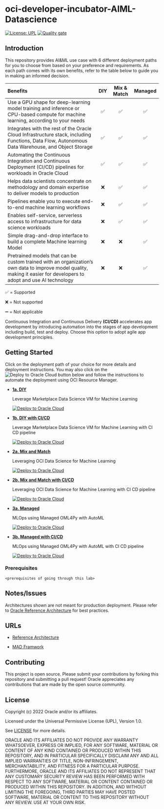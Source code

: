 # oci-developer-incubator-AIML-Datascience

[![License: UPL](https://img.shields.io/badge/license-UPL-green)](https://img.shields.io/badge/license-UPL-green) [![Quality gate](https://sonarcloud.io/api/project_badges/quality_gate?project=oracle-devrel_oci-developer-incubator)](https://sonarcloud.io/dashboard?id=oracle-devrel_oci-developer-incubator)

## Introduction
This repository provides AI&ML use case with 6 different deployment paths for you to choose from based on your preference and requirements. As each path comes with its own benefits, refer to the table below to guide you in making an informed decision.

| Benefits | DIY | Mix & Match | Managed |
| :--- | :---: | :---: | :---: |
| Use a GPU shape for deep-learning model training and inference or CPU-based compute for machine learning, according to your needs | :white_check_mark: | :white_check_mark: | :white_check_mark: |
| Integrates with the rest of the Oracle Cloud Infrastructure stack, including Functions, Data Flow, Autonomous Data Warehouse, and Object Storage | :white_check_mark: | :white_check_mark: | :white_check_mark: |
| Automating the Continuous Integration and Continuous Deployment (CI/CD) pipelines for workloads in Oracle Cloud | :white_check_mark: | :white_check_mark: | :white_check_mark: |
| Helps data scientists concentrate on methodology and domain expertise to deliver models to production | :x: | :white_check_mark: | :white_check_mark: |
| Pipelines enable you to execute end-to-end machine learning workflows | :x: | :white_check_mark: | :white_check_mark: |
| Enables self-service, serverless access to infrastructure for data science workloads | :x: | :white_check_mark: | :white_check_mark: |
| Simple drag-and-drop interface to build a complete Machine learning Model | :x: | :x: | :white_check_mark: |
| Pretrained models that can be custom trained with an organization’s own data to improve model quality, making it easier for developers to adopt and use AI technology | :x: | :x: | :white_check_mark: |

:white_check_mark: = Supported

:x: = Not supported

:heavy_minus_sign: = Not applicable

Continuous Integration and Continuous Delivery **(CI/CD)** accelerates app development by introducing automation into the stages of app development including build, test and deploy. Choose this option to adopt agile app development principles.

## Getting Started
Click on the deployment path of your choice for more details and deployment instructions. You may also click on the ![Deploy to Oracle Cloud](https://oci-resourcemanager-plugin.plugins.oci.oraclecloud.com/latest/deploy-to-oracle-cloud.svg) button below and follow the instructions to automate the deployment using OCI Resource Manager.

* [**1a. DIY**](1a_diy)

    Leverage Marketplace Data Science VM for Machine Learning

    [![Deploy to Oracle Cloud](https://oci-resourcemanager-plugin.plugins.oci.oraclecloud.com/latest/deploy-to-oracle-cloud.svg)](1a_diy/terraform/README.md)     

* [**1b. DIY with CI/CD**](1b_diy_cicd)

    Leverage Marketplace Data Science VM for Machine Learning with CI CD pipeline

    [![Deploy to Oracle Cloud](https://oci-resourcemanager-plugin.plugins.oci.oraclecloud.com/latest/deploy-to-oracle-cloud.svg)](1b_diy_cicd/terraform/README.md)

* [**2a. Mix and Match**](2a_mixmatch)

    Leveraging OCI Data Science for Machine Learning

    [![Deploy to Oracle Cloud](https://oci-resourcemanager-plugin.plugins.oci.oraclecloud.com/latest/deploy-to-oracle-cloud.svg)](2a_mixmatch/terraform/README.md)

* [**2b. Mix and Match with CI/CD**](2b_mixmatch_cicd)

    Leveraging OCI Data Science for Machine Learning with CI CD pipeline

    [![Deploy to Oracle Cloud](https://oci-resourcemanager-plugin.plugins.oci.oraclecloud.com/latest/deploy-to-oracle-cloud.svg)](2b_mixmatch_cicd/terraform/README.md)

* [**3a. Managed**](3a_managed)

    MLOps using Managed OML4Py with AutoML

    [![Deploy to Oracle Cloud](https://oci-resourcemanager-plugin.plugins.oci.oraclecloud.com/latest/deploy-to-oracle-cloud.svg)](3a_managed/terraform/README.md)

* [**3b. Managed with CI/CD**](3b_managed_cicd)

    MLOps using Managed OML4Py with AutoML with CI CD pipeline

    [![Deploy to Oracle Cloud](https://oci-resourcemanager-plugin.plugins.oci.oraclecloud.com/latest/deploy-to-oracle-cloud.svg)](3b_managed_cicd/terraform/README.md)


### Prerequisites
`<prerequisites of going through this lab>`

## Notes/Issues
Architectures shown are not meant for production deployment. Please refer to [Oracle Reference Architecture](https://docs.oracle.com/en/solutions/ha-web-app/index.html) for best practices.

## URLs
* [Reference Architecture](https://docs.oracle.com/en/solutions/ha-web-app/index.html)

* [MAD Framwork](https://docs.oracle.com/en/solutions/mad-web-mobile/index.html)

## Contributing
This project is open source.  Please submit your contributions by forking this repository and submitting a pull request!  Oracle appreciates any contributions that are made by the open source community.

## License
Copyright (c) 2022 Oracle and/or its affiliates.

Licensed under the Universal Permissive License (UPL), Version 1.0.

See [LICENSE](LICENSE) for more details.

ORACLE AND ITS AFFILIATES DO NOT PROVIDE ANY WARRANTY WHATSOEVER, EXPRESS OR IMPLIED, FOR ANY SOFTWARE, MATERIAL OR CONTENT OF ANY KIND CONTAINED OR PRODUCED WITHIN THIS REPOSITORY, AND IN PARTICULAR SPECIFICALLY DISCLAIM ANY AND ALL IMPLIED WARRANTIES OF TITLE, NON-INFRINGEMENT, MERCHANTABILITY, AND FITNESS FOR A PARTICULAR PURPOSE.  FURTHERMORE, ORACLE AND ITS AFFILIATES DO NOT REPRESENT THAT ANY CUSTOMARY SECURITY REVIEW HAS BEEN PERFORMED WITH RESPECT TO ANY SOFTWARE, MATERIAL OR CONTENT CONTAINED OR PRODUCED WITHIN THIS REPOSITORY. IN ADDITION, AND WITHOUT LIMITING THE FOREGOING, THIRD PARTIES MAY HAVE POSTED SOFTWARE, MATERIAL OR CONTENT TO THIS REPOSITORY WITHOUT ANY REVIEW. USE AT YOUR OWN RISK. 